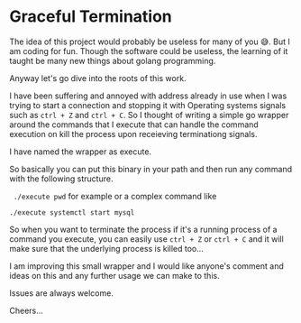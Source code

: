 # Graceful Termination
 

The idea of this project would probably be useless for many of you 😅. But I am coding for fun. Though the software could be useless, 
the learning of it taught be many new things about golang programming. 

Anyway let's go dive into the roots of this work. 

I have been suffering and annoyed with address already in use when I was trying to start a connection and 
stopping it with Operating systems signals such as `ctrl + Z` and `ctrl + C`. So I thought of writing a 
simple go wrapper around the commands that I execute that can handle the command execution on kill the process 
upon receieving terminationg signals. 

I have named the wrapper as execute. 

So basically you can put this binary in your path and then run any command with the following structure. 


` ./execute pwd`  for example or a complex command like 

`./execute systemctl start mysql` 

So when you want to terminate the process if it's a running process of a command you execute, you can easily use `ctrl + Z` or `ctrl + C` and it will make sure that the underlying process is killed too... 

I am improving this small wrapper and I would like anyone's comment and ideas on this and any further usage we can make to this. 

Issues are always welcome. 

Cheers... 